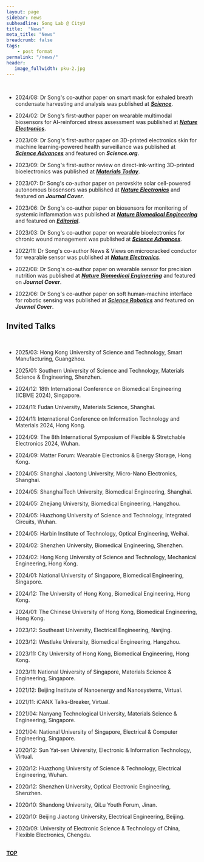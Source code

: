 ```yaml
---
layout: page
sidebar: news
subheadline: Song Lab @ CityU
title:  "News"
meta_title: "News"
breadcrumb: false
tags:
    - post format
permalink: "/news/"
header:
   image_fullwidth: pku-2.jpg
---
```

<br>


- 2024/08: Dr Song's co-author paper on smart mask for exhaled breath condensate harvesting and analysis was published at ***[Science](https://www.science.org/doi/10.1126/science.adn6471)***.


- 2024/02: Dr Song‘s first-author paper on wearable multimodal biosensors for AI-reinforced stress assessment was published at ***[Nature Electronics](https://www.nature.com/articles/s41928-023-01116-6)***.


- 2023/09: Dr Song's first-author paper on 3D-printed electronics skin for machine learning-powered health surveillance was published at ***[Science Advances](https://www.science.org/doi/full/10.1126/sciadv.adi6492)*** and featured on ***Science.org***.

- 2023/09: Dr Song's first-author review on direct-ink-writing 3D-printed bioelectronics was published at ***[Materials Today](https://www.sciencedirect.com/science/article/abs/pii/S1369702123003000)***.


- 2023/07: Dr Song's co-author paper on perovskite solar cell-powered autonomous biosensors was published at ***[Nature Electronics](https://www.nature.com/articles/s41928-023-00996-y)*** and featured on ***Journal Cover***.


- 2023/06: Dr Song's co-author paper on biosensors for monitoring of systemic inflammation was published at ***[Nature Biomedical Engineering](https://www.nature.com/articles/s41551-023-01059-5)*** and featured on [***Editorial***](https://www.nature.com/articles/s41551-023-01126-x).

- 2023/03: Dr Song's co-author paper on wearable bioelectronics for chronic wound management was published at ***[Science Advances](https://www.science.org/doi/10.1126/sciadv.adf7388)***.

- 2022/11: Dr Song's co-author News & Views on microcracked conductor for wearable sensor was published at ***[Nature Electronics](https://www.nature.com/articles/s41928-022-00873-0)***.


- 2022/08: Dr Song's co-author paper on wearable sensor for precision nutrition was published at ***[Nature Biomedical Engineering](https://www.nature.com/articles/s41551-022-00916-z)*** and featured on ***Journal Cover***.


- 2022/06: Dr Song's co-author paper on soft human-machine interface for robotic sensing was published at ***[Science Robotics](https://www.science.org/doi/full/10.1126/scirobotics.abn0495)*** and featured on ***Journal Cover***.

## Invited Talks

<br>


* 2025/03: Hong Kong University of Science and Technology, Smart Manufacturing, Guangzhou.


* 2025/01: Southern University of Science and Technology, Materials Science & Engineering, Shenzhen.


* 2024/12: 18th International Conference on Biomedical Engineering (ICBME 2024), Singapore.

* 2024/11: Fudan University, Materials Science, Shanghai.


* 2024/11: International Conference on Information Technology and Materials 2024, Hong Kong.


* 2024/09: The 8th International Symposium of Flexible & Stretchable Electronics 2024, Wuhan.


* 2024/09: Matter Forum: Wearable Electronics & Energy Storage, Hong Kong.


* 2024/05: Shanghai Jiaotong University, Micro-Nano Electronics, Shanghai.


* 2024/05: ShanghaiTech University, Biomedical Engineering, Shanghai.


* 2024/05: Zhejiang University, Biomedical Engineering, Hangzhou.


* 2024/05: Huazhong University of Science and Technology, Integrated Circuits, Wuhan.

* 2024/05: Harbin Institute of Technology, Optical Engineering, Weihai.


* 2024/02: Shenzhen University, Biomedical Engineering, Shenzhen.


* 2024/02: Hong Kong University of Science and Technology, Mechanical Engineering, Hong Kong.


* 2024/01: National University of Singapore, Biomedical Engineering, Singapore.


* 2024/12: The University of Hong Kong, Biomedical Engineering, Hong Kong.


* 2024/01: The Chinese University of Hong Kong, Biomedical Engineering, Hong Kong.


* 2023/12: Southeast University, Electrical Engineering, Nanjing.


* 2023/12: Westlake University, Biomedical Engineering, Hangzhou.


* 2023/11: City University of Hong Kong, Biomedical Engineering, Hong Kong.

* 2023/11: National University of Singapore, Materials Science & Engineering, Singapore.


* 2021/12: Beijing Institute of Nanoenergy and Nanosystems, Virtual.


* 2021/11: iCANX Talks-Breaker, Virtual.


* 2021/04: Nanyang Technological University, Materials Science & Engineering, Singapore.


* 2021/04: National University of Singapore, Electrical & Computer Engineering, Singapore.


* 2020/12: Sun Yat-sen University, Electronic & Information Technology, Virtual.


* 2020/12: Huazhong University of Science & Technology, Electrical Engineering, Wuhan.


* 2020/12: Shenzhen University, Optical Electronic Engineering, Shenzhen.


* 2020/10: Shandong University, QiLu Youth Forum, Jinan.


* 2020/10: Beijing Jiaotong University, Electrical Engineering, Beijing.


* 2020/09: University of Electronic Science & Technology of China, Flexible Electronics, Chengdu.

<br>

<div id="backtop">
  <b> <a href="#">TOP</a> </b>
</div>
